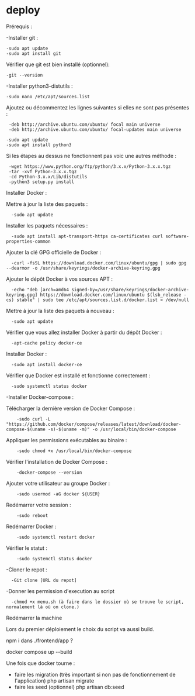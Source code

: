 ﻿# deploy

Prérequis :

 -Installer git :
 
    -sudo apt update
    -sudo apt install git
  
 Vérifier que git est bien installé (optionnel):
 
    -git --version


 -Installer python3-distutils :  
 
    -sudo nano /etc/apt/sources.list
  
  Ajoutez ou décommentez les lignes suivantes si elles ne sont pas présentes :
  
     -deb http://archive.ubuntu.com/ubuntu/ focal main universe
     -deb http://archive.ubuntu.com/ubuntu/ focal-updates main universe
   
    -sudo apt update 
    -sudo apt install python3
  
   Si les étapes au dessus ne fonctionnent pas voic une autres méthode :
   
     -wget https://www.python.org/ftp/python/3.x.x/Python-3.x.x.tgz
     -tar -xvf Python-3.x.x.tgz
     -cd Python-3.x.x/Lib/distutils
     -python3 setup.py install

Installer Docker :
   
  Mettre à jour la liste des paquets :
  
      -sudo apt update
      
  Installer les paquets nécessaires :
  
      -sudo apt install apt-transport-https ca-certificates curl software-properties-common
      
  Ajouter la clé GPG officielle de Docker :
  
      -curl -fsSL https://download.docker.com/linux/ubuntu/gpg | sudo gpg --dearmor -o /usr/share/keyrings/docker-archive-keyring.gpg
      
  Ajouter le dépôt Docker à vos sources APT :
  
      -echo "deb [arch=amd64 signed-by=/usr/share/keyrings/docker-archive-keyring.gpg] https://download.docker.com/linux/ubuntu $(lsb_release -cs) stable" | sudo tee /etc/apt/sources.list.d/docker.list > /dev/null
      
  Mettre à jour la liste des paquets à nouveau :
  
      -sudo apt update
      
  Vérifier que vous allez installer Docker à partir du dépôt Docker :
  
      -apt-cache policy docker-ce
      
  Installer Docker :
  
      -sudo apt install docker-ce
      
  Vérifier que Docker est installé et fonctionne correctement :
  
      -sudo systemctl status docker
      
-Installer Docker-compose :
    
  Télécharger la dernière version de Docker Compose :
  
        -sudo curl -L "https://github.com/docker/compose/releases/latest/download/docker-compose-$(uname -s)-$(uname -m)" -o /usr/local/bin/docker-compose

  Appliquer les permissions exécutables au binaire :
  
        -sudo chmod +x /usr/local/bin/docker-compose

  Vérifier l'installation de Docker Compose :
  
        -docker-compose --version

  Ajouter votre utilisateur au groupe Docker :
  
        -sudo usermod -aG docker ${USER}

  Redémarrer votre session :
  
        -sudo reboot

  Redémarrer Docker :
  
        -sudo systemctl restart docker

  Vérifier le statut :
  
        -sudo systemctl status docker

-Cloner le repot :

      -Git clone [URL du repot]

-Donner les permission d'execution au script

      -chmod +x menu.sh (à faire dans le dossier où se trouve le script, normalement là où on clone.)

Redémarrer la machine

Lors du premier déploiement le choix du script va aussi build.

npm i dans ./frontend/app ?

docker compose up --build

Une fois que docker tourne :

-   faire les migration (très important si non pas de fonctionnement de l'application) php artisan migrate
-   faire les seed (optionnel) php artisan db:seed
